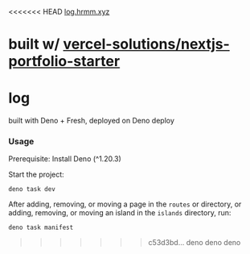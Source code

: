 <<<<<<< HEAD
[log.hrmm.xyz](https://log.hrmm.xyz)

built w/ [vercel-solutions/nextjs-portfolio-starter](https://github.com/vercel-solutions/nextjs-portfolio-starter)
=======
# log

built with Deno + Fresh, deployed on Deno deploy

### Usage

Prerequisite: Install Deno (^1.20.3)

Start the project:

```
deno task dev
```

After adding, removing, or moving a page in the `routes` or directory, or
adding, removing, or moving an island in the `islands` directory, run:

```
deno task manifest
```
>>>>>>> c53d3bd... deno deno deno
